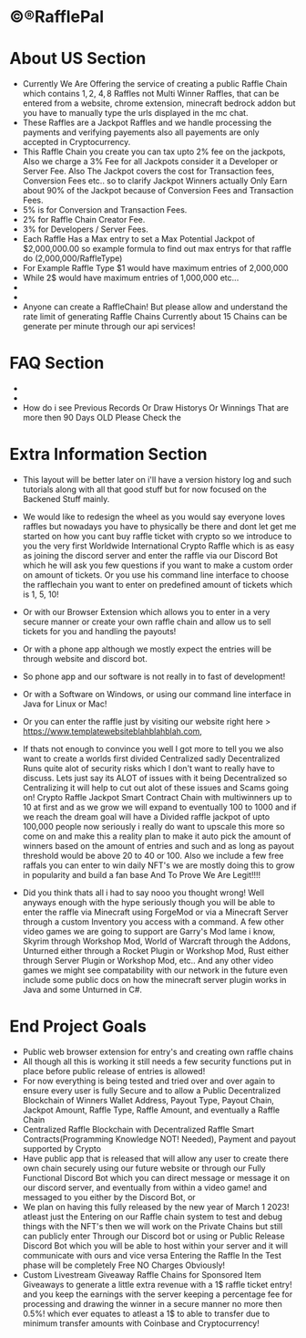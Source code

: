 # ©®RafflePal
# About US Section
- Currently We Are Offering the service of creating a public Raffle Chain which contains 1$, 2$, 4$, 8$ Raffles not Multi Winner Raffles, that can be entered from a website, chrome extension, minecraft bedrock addon but you have to manually type the urls displayed in the mc chat.
- These Raffles are a Jackpot Raffles and we handle processing the payments and verifying payements also all payements are only accepted in Cryptocurrency.
- This Raffle Chain you create you can tax upto 2% fee on the jackpots, Also we charge a 3% Fee for all Jackpots consider it a Developer or Server Fee. Also The Jackpot covers the cost for Transaction fees, Conversion Fees etc.. so to clarify Jackpot Winners actually Only Earn about 90% of the Jackpot because of Conversion Fees and Transaction Fees.
- 5% is for Conversion and Transaction Fees.
- 2% for Raffle Chain Creator Fee.
- 3% for Developers / Server Fees.
- Each Raffle Has a Max entry to set a Max Potential Jackpot of $2,000,000.00 so example formula to find out max entrys for that raffle do (2,000,000/RaffleType)
- For Example Raffle Type $1 would have maximum entries of 2,000,000
- While 2$ would have maximum entries of 1,000,000 etc...
-
-
- Anyone can create a RaffleChain! But please allow and understand the rate limit of generating Raffle Chains Currently about 15 Chains can be generate per minute through our api services!


# FAQ Section
- 
- 
- How do i see Previous Records Or Draw Historys Or Winnings That are more then 90 Days OLD Please Check the 

# Extra Information Section
- This layout will be better later on i'll have a version history log and such tutorials along with all that good stuff but for now focused on the Backened Stuff mainly.
- We would like to redesign the wheel as you would say everyone loves raffles but nowadays you have to physically be there and dont let get me started on how you cant buy raffle ticket with crypto so we introduce to you the very first Worldwide International Crypto Raffle which is as easy as joining the discord server and enter the raffle via our Discord Bot which he will ask you few questions if you want to make a custom order on amount of tickets. Or you use his command line interface to choose the rafflechain you want to enter on predefined amount of tickets which is 1, 5, 10!
- Or with our Browser Extension which allows you to enter in a very secure manner or create your own raffle chain and allow us to sell tickets for you and handling the payouts!

- Or with a phone app although we mostly expect the entries will be through website and discord bot.
- So phone app and our software is not really in to fast of development!

- Or with a Software on Windows, or using our command line interface in Java for Linux or Mac!

- Or you can enter the raffle just by visiting our website right here > https://www.templatewebsiteblahblahblah.com,

- If thats not enough to convince you well I got more to tell you we also want to create a worlds first divided Centralized sadly Decentralized Runs quite alot of security risks which I don't want to really have to discuss. Lets just say its ALOT of issues with it being Decentralized so Centralizing it will help to cut out alot of these issues and Scams going on! Crypto Raffle Jackpot Smart Contract Chain with multiwinners up to 10 at first and as we grow we will expand to eventually 100 to 1000 and if we reach the dream goal will have a Divided raffle jackpot of upto 100,000 people now seriously i really do want to upscale this more so come on and make this a reality plan to make it auto pick the amount of winners based on the amount of entries and such and as long as payout threshold would be above 20 to 40 or 100.
Also we include a few free raffals you can enter to win daily NFT's we are mostly doing this to grow in popularity and build a fan base And To Prove We Are Legit!!!!

- Did you think thats all i had to say nooo you thought wrong! Well anyways enough with the hype seriously though you will be able to enter the raffle via Minecraft using ForgeMod or via a Minecraft Server through a custom Inventory you access with a command. A few other video games we are going to support are Garry's Mod lame i know, Skyrim through Workshop Mod, World of Warcraft through the Addons, Unturned either through a Rocket Plugin or Workshop Mod, Rust either through Server Plugin or Workshop Mod, etc.. And any other video games we might see compatability with our network in the future even include some public docs on how the minecraft server plugin works in Java and some Unturned in C#.


# End Project Goals
- Public web browser extension for entry's and creating own raffle chains
- All though all this is working it still needs a few security functions put in place before public release of entries is allowed!
- For now everything is being tested and tried over and over again to ensure every user is fully Secure and to allow a Public Decentralized Blockchain of Winners Wallet Address, Payout Type, Payout Chain, Jackpot Amount, Raffle Type, Raffle Amount, and eventually a Raffle Chain
- Centralized Raffle Blockchain with Decentralized Raffle Smart Contracts(Programming Knowledge NOT! Needed), Payment and payout supported by Crypto
- Have public app that is released that will allow any user to create there own chain securely using our future website or through our Fully Functional Discord Bot which you can direct message or message it on our discord server, and eventually from within a video game! and messaged to you either by the Discord Bot, or 
- We plan on having this fully released by the new year of March 1 2023! atleast just the Entering on our Raffle chain system to test and debug things with the NFT's then we will work on the Private Chains but still can publicly enter Through our Discord bot or using or Public Release Discord Bot which you will be able to host within your server and it will communicate with ours and vice versa Entering the Raffle In the Test phase will be completely Free NO Charges Obviously!
- Custom Livestream Giveaway Raffle Chains for Sponsored Item Giveaways to generate a little extra revenue with a 1$ raffle ticket entry! and you keep the earnings with the server keeping a percentage fee for processing and drawing the winner in a secure manner no more then 0.5%! which ever equates to atleast a 1$ to able to transfer due to minimum transfer amounts with Coinbase and Cryptocurrency!
